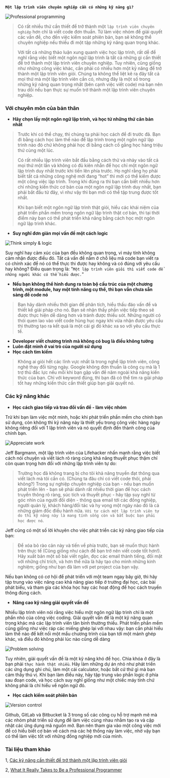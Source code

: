 **`Một lập trình viên chuyên nghiệp cần có những kỹ năng gì?`**

![Professional programming](https://images.viblo.asia/18e56656-dd75-4f50-a83d-1cfdc07bca35.jpg)

> Có rất nhiều thứ cần thiết để trở thành một `lập trình viên chuyên nghiệp` hơn chỉ là viết code đơn thuần. Từ làm việc nhóm để giải quyết các vấn đề, cho đến việc kiểm soát phiên bản, bạn sẽ không thể chuyên nghiệp nếu thiếu đi một tập những kỹ năng quan trọng khác.
> 
> Với tất cả những thảo luận xung quanh việc học lập trình, rất dễ để nghĩ rằng việc biết một ngôn ngữ lập trình là tất cả những gì cần thiết để trở thành một lập trình viên chuyên nghiệp. Tuy nhiên, cũng giống như những công việc khác, cần phải có nhiều hơn một kỹ năng để trở thành một lập trình viên giỏi. Chúng ta không thể liệt kê ra đây tất cả mọi thứ mà một lập trình viên cần có, nhưng đây là một số trong những kỹ năng quan trọng nhất (bên cạnh việc viết code) mà bạn nên trau dồi nếu bạn thực sự muốn trở thành một lập trình viên chuyên nghiệp.
> 
### Với chuyên môn của bản thân
* **Hãy chọn lấy một ngôn ngữ lập trình, và học từ những thứ căn bản nhất**

> Trước khi có thể chạy, thì chúng ta phải học cách để đi trước đã. Bạn đi bằng cách học làm thế nào để lập trình trong một ngôn ngữ lập trình nào đó chứ không phải học đi bằng cách cố gắng học hàng triệu thứ cùng một lúc.
> 
> Có rất nhiều lập trình viên bắt đầu bằng cách thử và nhảy vào tất cả mọi thứ một lần và không có đủ kiên nhẫn để học chỉ một ngôn ngữ lập trình duy nhất trước khi tiến lên phía trước. Họ nghĩ rằng họ phải biết tất cả những công nghệ mới đang “hot” thì mới có thể kiếm được một công việc lập trình. Trong khi đúng ra thì bạn cần biết nhiều hơn chỉ những kiến thức cơ bản của một ngôn ngữ lập trình duy nhất, bạn phải bắt đầu từ đây, vì như vậy thì bạn mới có thể tập trung được tốt nhất.
> 
> Khi bạn biết một ngôn ngữ lập trình thật giỏi, hiểu các khái niệm của phát triển phần mềm trong ngôn ngữ lập trình thật cơ bản, thì tại thời điểm này bạn có thể phát triển khả năng bằng cách học một ngôn ngữ lập trình khác.
> 
* **Suy nghĩ đơn giản mọi vấn đề một cách logic**

![Think simply & logic](https://images.viblo.asia/aee5003b-cf07-48f4-a33f-904c86fb045d.jpg)

Suy nghĩ hay cảm xúc của bạn đều không quan trọng, vì máy tính không cảm nhận được điều đó. Tất cả vấn đề nằm ở chỗ liệu mã code bạn viết ra có chính xác để nó có thể thực thi được hay không và có đúng với yêu cầu hay không? Điều quan trọng là: "`Một lập trình viên giỏi thì viết code để những người khác có thể hiểu được.`"

* **Nếu bạn không thể hình dung ra toàn bộ cấu trúc của một chương trình, một module, hay một tính năng cụ thể, thì bạn vẫn chưa sẵn sàng để code nó**
> Bạn hãy dành nhiều thời gian để phân tích, hiểu thấu đáo vấn đề và thiết kế giải pháp cho nó. Bạn sẽ nhận thấy phần việc tiếp theo sẽ được thực hiện dễ dàng hơn và tránh được thiếu sót. Những người có thói quen lao vào viết code hùng hục ngay khi vừa nhận được yêu cầu thì thường tạo ra kết quả là một cái gì đó khác xa so với yêu cầu thực tế.
* **Developer viết chương trình mà không có bug là điều không tưởng**
* **Luôn đặt mình ở vai trò của người sử dụng**
* **Học cách tìm kiếm**
> Không ai giỏi hết các lĩnh vực nhất là trong nghể lập trình viên, công nghệ thay đổi từng ngày. Google không đơn thuần là công cụ mà là 1 trợ thủ đắc lực nếu mỗi khi bạn gặp vấn đề năm ngoài khả năng kiến thức của bạn. Chỉ với keyword đúng, thì bạn đã có thể tìm ra giải pháp tốt hay những kiến thức cần thiết giúp bạn giải quyết nó.

### Các kỹ năng khác
* **Học cách giao tiếp và trao đổi vấn đề - làm việc nhóm**

Trừ khi bạn làm việc một mình, hoặc khi phát triển phần mềm cho chính bạn sử dụng, còn không thì kỹ năng này là thiết yếu trong công việc hàng ngày không riêng đối với 1 lập trình viên và nó quyết định đến thành công của chính bạn.

![Appreciate work](https://images.viblo.asia/1ac6b95a-1168-4d07-8054-97bcdcf9cefd.jpg)

Jeff Bargmann, một lập trình viên của Lifehacker nhấn mạnh rằng việc biết cách nói chuyện và viết lách rõ ràng cùng khả năng thuyết phục thậm chí còn quan trọng hơn đối với những lập trình viên tự do:
> Trường học đã không trang bị cho tôi khả năng truyền đạt thông qua viết lách mà tôi cần có. (Chúng ta đâu chỉ có viết code thôi, phải không?) Trong sự nghiệp chuyên nghiệp của bạn - nếu bạn muốn phát triển lên - bạn sẽ phải dành rất nhiều thời gian để học cách truyền thông rõ ràng, súc tích và thuyết phục - hãy tập suy nghĩ từ góc nhìn của người đối diện - thông qua email tới các đồng nghiệp, người quản lý, khách hàng/đối tác và hy vọng một ngày nào đó là cả những giám đốc điều hành nữa. `Với tư cách một lập trình viên tự do thì kỹ năng này là mang tính sống còn và bắt buộc bạn phải học được nó`.
> 
Jeff cũng có một số lời khuyên cho việc phát triển các kỹ năng giao tiếp của bạn:
> Để xóa bỏ rào cản này và tiến về phía trước, bạn sẽ muốn thực hành trên thực tế (Cũng giống như cách để bạn trở nên viết code tốt hơn!). Hãy xuất bản một số bài viết ngắn, đọc các email thành tiếng, đối mặt với những chỉ trích, và hơn thế nữa là hãy tạo cho mình những kinh nghiệm; giống như bạn đã làm với pet project của bạn vậy.
> 
Nếu bạn không có cơ hội để phát triển với một team ngay bây giờ, thì hãy tập trung vào việc nâng cao khả năng giao tiếp ở trường đại học, các bài phát biểu, và tham gia các khóa học hay các hoạt động để học cách truyền thông đúng cách.
* **Nâng cao kỹ năng giải quyết vấn đề**

Nhiều lập trình viên nói rằng việc hiểu một ngôn ngữ lập trình chỉ là một phần nhỏ của công việc coding. Giải quyết vấn đề là một kỹ năng quan trọng khác mà các lập trình viên tân binh thường thiếu. Phát triển phần mềm cũng giống như việc ráp các miếng ghép lại với nhau vậy: bạn cần phải hiểu làm thế nào để kết nối một mẩu chương trình của bạn tới một mảnh ghép khác, và điều đó không phải lúc nào cũng dễ dàng

![Problem solving](https://images.viblo.asia/6fd5c08a-da2f-4035-8fd7-b13d37b6a18a.jpg)

Tuy nhiên, giải quyết vấn đề là một kỹ năng khó để học. Chìa khóa ở đây là bạn phải `thực hành thật nhiều`. Hãy làm những dự án nhỏ như phát triển các ứng dụng ghi chú, làm một cái calculator, hoặc bất cứ thứ gì mà bạn cảm thấy thú vị. Khi bạn làm điều này, hãy tập trung vào phần logic ở phía sau đoạn code, và học cách suy nghĩ giống như một chiếc máy tính chứ không phải là chỉ hiểu về ngôn ngữ đó.
* **Học cách kiểm soát phiên bản**

![Version control](https://images.viblo.asia/7b7debad-c811-411c-ab61-156995d9f605.jpg)

Github, GitLab và Bitbucket là 3 trong số các công cụ hỗ trợ mạnh mẽ mà các nhóm phát triển sử dụng để làm việc cùng nhau nhằm tạo ra và cập nhật các ứng dụng mã nguồn mở. Bạn nên tham gia vào một công việc mới để có hiểu biết cơ bản về cách mà các hệ thống này làm việc, nhờ vậy bạn có thể làm việc tốt với những đồng nghiệp mới của mình. 
### Tài liệu tham khảo
1, [Các kỹ năng cần thiết để trở thành một lập trình viên giỏi](http://www.ittraining.vn/vi/cac-ky-nang-can-thiet-de-tro-thanh-mot-lap-trinh-vien-gioi/)

2, [What It Really Takes to Be a Professional Programmer](https://lifehacker.com/what-it-really-takes-to-be-a-professional-programmer-1674327537)